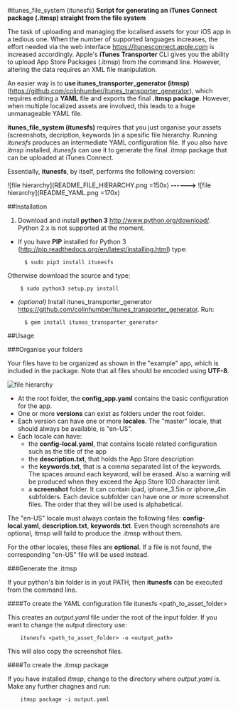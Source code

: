 #itunes_file_system (itunesfs)
**Script for generating an iTunes Connect package (.itmsp) straight from the file system**

The task of uploading and managing the localised assets for your iOS app in a tedious one. When the number of supported languages increases, the effort needed via the web interface <https://itunesconnect.apple.com> is increased accordingly. Apple's **iTunes Transporter** CLI gives you the ability to upload App Store Packages (.itmsp) from the command line. However, altering the data requires an XML file manipulation. 

An easier way is to **use itunes_transporter_generator (itmsp)** (<https://github.com/colinhumber/itunes_transporter_generator>), which requires editing a **YAML** file and exports the final **.itmsp package**. However, when multiple localized assets are involved, this leads to a huge unmanageable YAML file.

**itunes_file_system (itunesfs)** requires that you just organise your assets (screenshots, decription, keywords )in a spesific file hierarchy. Running *itunesfs* produces an intermediate YAML configuration file. If you also have *itmsp* installed, *itunesfs* can use it to generate the final .itmsp package that can be uploaded at iTunes Connect.

Essentially, **itunesfs**, by itself, performs the following coversion:

![file hierarchy](README_FILE_HIERARCHY.png =150x) **------>** ![file hierarchy](README_YAML.png =170x)

##Installation

1. Download and install **python 3** <http://www.python.org/download/>. Python 2.x is not supported at the moment.
* If you have **PIP** installed for Python 3 (<http://pip.readthedocs.org/en/latest/installing.html>) type:

		$ sudo pip3 install itunesfs  
Otherwise download the source and type:

		$ sudo python3 setup.py install  

* *(optional)* Install itunes_transporter_generator <https://github.com/colinhumber/itunes_transporter_generator>. Run:

		$ gem install itunes_transporter_generator
		
##Usage

###Organise your folders

Your files have to be organized as shown in the "example" app, which is included in the package. Note that all files should be encoded using **UTF-8**.

![file hierarchy](README_FILE_HIERARCHY.png) 

* At the root folder, the **config_app.yaml** contains the basic configuration for the app. 
* One or more **versions** can exist as folders under the root folder. 
* Each version can have one or more **locales**. The "master" locale, that should always be available, is "en-US". 
* Each locale can have:
    * the **config-local.yaml**, that contains locale related configuration such as the title of the app
    * the **description.txt**, that holds the App Store description
    * the **keywords.txt**, that is a comma separated list of the keywords. The spaces around each keyword, will be erased. Also a warning will be produced when they exceed the App Store 100 character limit.
    * a **screenshot** folder. It can contain ipad, iphone_3.5in or iphone_4in subfolders. Each device subfolder can have one or more screenshot files. The order that they will be used is alphabetical.

The "en-US" locale must always contain the following files: **config-local.yaml**, **description.txt**, **keywords.txt**. Even though screenshots are optional, itmsp will faild to produce the .itmsp without them.

For the other locales, these files are **optional**. If a file is not found, the corresponding "en-US" file will be used instead.



###Generate the .itmsp

If your python's bin folder is in yout PATH, then **itunesfs** can be executed from the command line.

####To create the YAML configuration file
		itunesfs <path_to_asset_folder>
		
This creates an *output.yaml* file under the root of the input folder. If you want to change the output directory use:

		itunesfs <path_to_asset_folder> -o <output_path>
This will also copy the screenshot files.

####To create the .itmsp package

If you have installed *itmsp*, change to the directory where *output.yaml* is. Make any further chagnes and run:

		itmsp package -i output.yaml